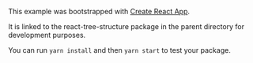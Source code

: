 This example was bootstrapped with [Create React App](https://github.com/facebook/create-react-app).

It is linked to the react-tree-structure package in the parent directory for development purposes.

You can run `yarn install` and then `yarn start` to test your package.

